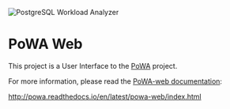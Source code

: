 
![PostgreSQL Workload Analyzer](https://github.com/powa-team/powa/blob/master/img/powa_logo.410x161.png)

PoWA Web
=========

This project is a User Interface to the [PoWA](http://powa-team.github.io/powa/) project.

For more information, please read the [PoWA-web documentation](http://powa.readthedocs.io/en/latest/powa-web/index.html):

http://powa.readthedocs.io/en/latest/powa-web/index.html
